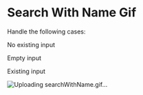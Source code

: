 
# Search With Name Gif
Handle the following cases:

No existing input

Empty input

Existing input

![Uploading searchWithName.gif…]()
